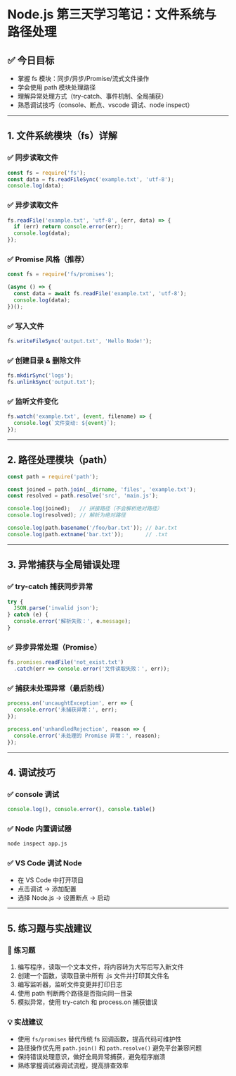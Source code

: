
# Node.js 第三天学习笔记：文件系统与路径处理

## ✅ 今日目标

- 掌握 fs 模块：同步/异步/Promise/流式文件操作
- 学会使用 path 模块处理路径
- 理解异常处理方式（try-catch、事件机制、全局捕获）
- 熟悉调试技巧（console、断点、vscode 调试、node inspect）

---

## 1. 文件系统模块（fs）详解

### ✅ 同步读取文件
```js
const fs = require('fs');
const data = fs.readFileSync('example.txt', 'utf-8');
console.log(data);
```

### ✅ 异步读取文件
```js
fs.readFile('example.txt', 'utf-8', (err, data) => {
  if (err) return console.error(err);
  console.log(data);
});
```

### ✅ Promise 风格（推荐）
```js
const fs = require('fs/promises');

(async () => {
  const data = await fs.readFile('example.txt', 'utf-8');
  console.log(data);
})();
```

### ✅ 写入文件
```js
fs.writeFileSync('output.txt', 'Hello Node!');
```

### ✅ 创建目录 & 删除文件
```js
fs.mkdirSync('logs');
fs.unlinkSync('output.txt');
```

### ✅ 监听文件变化
```js
fs.watch('example.txt', (event, filename) => {
  console.log(`文件变动: ${event}`);
});
```

---

## 2. 路径处理模块（path）

```js
const path = require('path');

const joined = path.join(__dirname, 'files', 'example.txt');
const resolved = path.resolve('src', 'main.js');

console.log(joined);   // 拼接路径（不会解析绝对路径）
console.log(resolved); // 解析为绝对路径

console.log(path.basename('/foo/bar.txt')); // bar.txt
console.log(path.extname('bar.txt'));       // .txt
```

---

## 3. 异常捕获与全局错误处理

### ✅ try-catch 捕获同步异常
```js
try {
  JSON.parse('invalid json');
} catch (e) {
  console.error('解析失败：', e.message);
}
```

### ✅ 异步异常处理（Promise）
```js
fs.promises.readFile('not_exist.txt')
  .catch(err => console.error('文件读取失败：', err));
```

### ✅ 捕获未处理异常（最后防线）
```js
process.on('uncaughtException', err => {
  console.error('未捕获异常：', err);
});

process.on('unhandledRejection', reason => {
  console.error('未处理的 Promise 异常：', reason);
});
```

---

## 4. 调试技巧

### ✅ console 调试
```js
console.log(), console.error(), console.table()
```

### ✅ Node 内置调试器
```bash
node inspect app.js
```

### ✅ VS Code 调试 Node
- 在 VS Code 中打开项目
- 点击调试 → 添加配置
- 选择 Node.js → 设置断点 → 启动

---

## 5. 练习题与实战建议

### 🧠 练习题

1. 编写程序，读取一个文本文件，将内容转为大写后写入新文件
2. 创建一个函数，读取目录中所有 .js 文件并打印其文件名
3. 编写监听器，监听文件变更并打印日志
4. 使用 path 判断两个路径是否指向同一目录
5. 模拟异常，使用 try-catch 和 process.on 捕获错误

### 💡 实战建议

- 使用 `fs/promises` 替代传统 fs 回调函数，提高代码可维护性
- 路径操作优先用 `path.join()` 和 `path.resolve()` 避免平台兼容问题
- 保持错误处理意识，做好全局异常捕获，避免程序崩溃
- 熟练掌握调试器调试流程，提高排查效率
